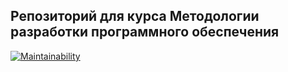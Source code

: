 ## Репозиторий для курса Методологии разработки программного обеспечения

[![Maintainability](https://api.codeclimate.com/v1/badges/f6aab70c947e104a3a8c/maintainability)](https://codeclimate.com/github/zar4za/mrpo/maintainability)
